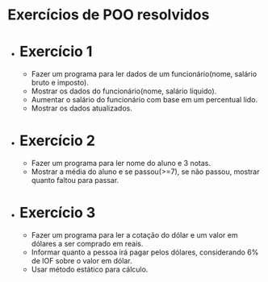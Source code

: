 # Exercícios de POO resolvidos

* # Exercício 1 
    * Fazer um programa para ler dados de um funcionário(nome, salário bruto e imposto).
    * Mostrar os dados do funcionário(nome, salário líquido).
    * Aumentar o salário do funcionário com base em um percentual lido.
    * Mostrar os dados atualizados.

* # Exercício 2
    * Fazer um programa para ler nome do aluno e 3 notas.
    * Mostrar a média do aluno e se passou(>=7), se não passou, mostrar quanto faltou para passar.

* # Exercício 3
    * Fazer um programa para ler a cotação do dólar e um valor em dólares a ser comprado em reais.
    * Informar quanto a pessoa irá pagar pelos dólares, considerando 6% de IOF sobre o valor em dólar.
    * Usar método estático para cálculo.